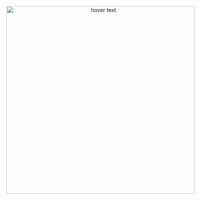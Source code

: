 <p align="center">
  <img src="https://images.theconversation.com/files/38926/original/5cwx89t4-1389586191.jpg?ixlib=rb-1.1.0&q=45&auto=format&w=926&fit=clip"  width ="500" title="hover text">
</p>
